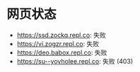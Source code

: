 # 网页状态
- https://ssd.zockq.repl.co: 失败
- https://vi.zogzr.repl.co: 失败
- https://deo.babox.repl.co: 失败
- https://su--yoyholee.repl.co: 失败 (403)
